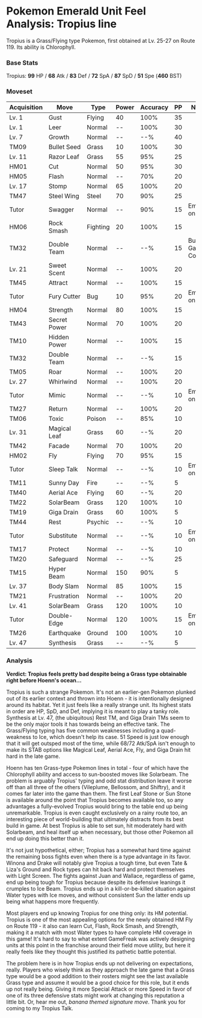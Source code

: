 # Pokemon Emerald Unit Feel Analysis: Tropius line

Tropius is a Grass/Flying type Pokemon, first obtained at Lv. 25-27 on Route 119. Its ability is Chlorophyll.

### Base Stats

Tropius: **99** HP / **68** Atk / **83** Def / **72** SpA / **87** SpD / **51** Spe (**460** BST)

### Moveset

| Acquisition | Move         | Type     | Power | Accuracy | PP | Notes              |
|-------------|--------------|----------|-------|----------|----|--------------------|
| Lv. 1       | Gust         | Flying   | 40    | 100%     | 35 |                    |
| Lv. 1       | Leer         | Normal   | --    | 100%     | 30 |                    |
| Lv. 7       | Growth       | Normal   | --    | --%      | 40 |                    |
| TM09        | Bullet Seed  | Grass    | 10    | 100%     | 30 |                    |
| Lv. 11      | Razor Leaf   | Grass    | 55    | 95%      | 25 |                    |
| HM01        | Cut          | Normal   | 50    | 95%      | 30 |                    |
| HM05        | Flash        | Normal   | --    | 70%      | 20 |                    |
| Lv. 17      | Stomp        | Normal   | 65    | 100%     | 20 |                    |
| TM47        | Steel Wing   | Steel    | 70    | 90%      | 25 |                    |
| Tutor       | Swagger      | Normal   | --    | 90%      | 15 | Emerald only       |
| HM06        | Rock Smash   | Fighting | 20    | 100%     | 15 |                    |
| TM32        | Double Team  | Normal   | --    | --%      | 15 | Buy at Game Corner |
| Lv. 21      | Sweet Scent  | Normal   | --    | 100%     | 20 |                    |
| TM45        | Attract      | Normal   | --    | 100%     | 15 |                    |
| Tutor       | Fury Cutter  | Bug      | 10    | 95%      | 20 | Emerald only       |
| HM04        | Strength     | Normal   | 80    | 100%     | 15 |                    |
| TM43        | Secret Power | Normal   | 70    | 100%     | 20 |                    |
| TM10        | Hidden Power | Normal   | --    | 100%     | 15 |                    |
| TM32        | Double Team  | Normal   | --    | --%      | 15 |                    |
| TM05        | Roar         | Normal   | --    | 100%     | 20 |                    |
| Lv. 27      | Whirlwind    | Normal   | --    | 100%     | 20 |                    |
| Tutor       | Mimic        | Normal   | --    | --%      | 10 | Emerald only       |
| TM27        | Return       | Normal   | --    | 100%     | 20 |                    |
| TM06        | Toxic        | Poison   | --    | 85%      | 10 |                    |
| Lv. 31      | Magical Leaf | Grass    | 60    | --%      | 20 |                    |
| TM42        | Facade       | Normal   | 70    | 100%     | 20 |                    |
| HM02        | Fly          | Flying   | 70    | 95%      | 15 |                    |
| Tutor       | Sleep Talk   | Normal   | --    | --%      | 10 | Emerald only       |
| TM11        | Sunny Day    | Fire     | --    | --%      | 5  |                    |
| TM40        | Aerial Ace   | Flying   | 60    | --%      | 20 |                    |
| TM22        | SolarBeam    | Grass    | 120   | 100%     | 10 |                    |
| TM19        | Giga Drain   | Grass    | 60    | 100%     | 5  |                    |
| TM44        | Rest         | Psychic  | --    | --%      | 10 |                    |
| Tutor       | Substitute   | Normal   | --    | --%      | 10 | Emerald only       |
| TM17        | Protect      | Normal   | --    | --%      | 10 |                    |
| TM20        | Safeguard    | Normal   | --    | --%      | 25 |                    |
| TM15        | Hyper Beam   | Normal   | 150   | 90%      | 5  |                    |
| Lv. 37      | Body Slam    | Normal   | 85    | 100%     | 15 |                    |
| TM21        | Frustration  | Normal   | --    | 100%     | 20 |                    |
| Lv. 41      | SolarBeam    | Grass    | 120   | 100%     | 10 |                    |
| Tutor       | Double-Edge  | Normal   | 120   | 100%     | 15 | Emerald only       |
| TM26        | Earthquake   | Ground   | 100   | 100%     | 10 |                    |
| Lv. 47      | Synthesis    | Grass    | --    | --%      | 5  |                    |

### Analysis

**Verdict: Tropius feels pretty bad despite being a Grass type obtainable right before Hoenn's ocean...**

Tropius is such a strange Pokemon. It's not an earlier-gen Pokemon plunked out of its earlier context and thrown into Hoenn - it is intentionally designed around its habitat. Yet it just feels like a really strange unit. Its highest stats in order are HP, SpD, and Def, implying it is meant to play a tanky role. Synthesis at Lv. 47, (the ubiquitous) Rest TM, and Giga Drain TMs seem to be the only major tools it has towards being an effective tank. The Grass/Flying typing has five common weaknesses including a quad-weakness to Ice, which doesn't help its case. 51 Speed is just low enough that it will get outsped most of the time, while 68/72 Atk/SpA isn't enough to make its STAB options like Magical Leaf, Aerial Ace, Fly, and Giga Drain hit hard in the late game.

Hoenn has ten Grass-type Pokemon lines in total - four of which have the Chlorophyll ability and access to sun-boosted moves like Solarbeam. The problem is arguably Tropius' typing and odd stat distribution leave it worse off than all three of the others (Vileplume, Bellossom, and Shiftry), and it comes far later into the game than them. The first Leaf Stone or Sun Stone is available around the point that Tropius becomes available too, so any advantages a fully-evolved Tropius would bring to the table end up being unremarkable. Tropius is even caught exclusively on a rainy route too, an interesting piece of world-building that ultimately distracts from its best build in game. At best Tropius is able to set sun, hit moderately hard with Solarbeam, and heal itself up when necessary, but those other Pokemon all end up doing this better than it.

It's not just hypothetical, either; Tropius has a somewhat hard time against the remaining boss fights even when there is a type advantage in its favor. Winona and Drake will notably give Tropius a tough time, but even Tate & Liza's Ground and Rock types can hit back hard and protect themselves with Light Screen. The fights against Juan and Wallace, regardless of game, end up being tough for Tropius because despite its defensive leanings it crumples to Ice Beam. Tropius ends up in a kill-or-be-killed situation against Water types with Ice moves, and without consistent Sun the latter ends up being what happens more frequently. 

Most players end up knowing Tropius for one thing only: its HM potential. Tropius is one of the most appealing options for the newly obtained HM Fly on Route 119 - it also can learn Cut, Flash, Rock Smash, and Strength, making it a match with most Water types to have complete HM coverage in this game! It's hard to say to what extent GameFreak was actively designing units at this point in the franchise around their field move utility, but here it really feels like they thought this justified its pathetic battle potential.

The problem here is in how Tropius ends up not delivering on expectations, really. Players who wisely think as they approach the late game that a Grass type would be a good addition to their rosters might see the last available Grass type and assume it would be a good choice for this role, but it ends up not really being. Giving it more Special Attack or more Speed in favor of one of its three defensive stats might work at changing this reputation a little bit. Or, hear me out, _banana themed signature move_. Thank you for coming to my Tropius Talk.